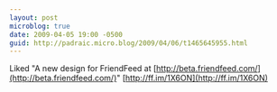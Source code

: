 ```yaml
---
layout: post
microblog: true
date: 2009-04-05 19:00 -0500
guid: http://padraic.micro.blog/2009/04/06/t1465645955.html
---
```

Liked "A new design for FriendFeed at [http://beta.friendfeed.com/](http://beta.friendfeed.com/)" [http://ff.im/1X6ON](http://ff.im/1X6ON)
